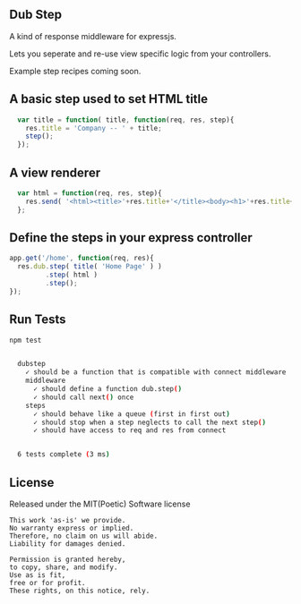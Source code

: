 Dub Step
--------

A kind of response middleware for expressjs.

Lets you seperate and re-use view specific logic from your controllers.

Example step recipes coming soon.

A basic step used to set HTML title
-----------------------------------

```javascript
  var title = function( title, function(req, res, step){
    res.title = 'Company -- ' + title;
    step();
  });
```

A view renderer
-----------------------

```javascript
  var html = function(req, res, step){
    res.send( '<html><title>'+res.title+'</title><body><h1>'+res.title+'</h1></html>' );
  };
```

Define the steps in your express controller
-------------------------------------------

```javascript
app.get('/home', function(req, res){
  res.dub.step( title( 'Home Page' ) )
         .step( html )
         .step();
});
```

Run Tests
---------

```bash
npm test
```

```bash

  dubstep
    ✓ should be a function that is compatible with connect middleware 
    middleware
      ✓ should define a function dub.step() 
      ✓ should call next() once 
    steps
      ✓ should behave like a queue (first in first out) 
      ✓ should stop when a step neglects to call the next step() 
      ✓ should have access to req and res from connect 


  6 tests complete (3 ms)

```

License
------------------------

Released under the MIT(Poetic) Software license

    This work 'as-is' we provide.
    No warranty express or implied.
    Therefore, no claim on us will abide.
    Liability for damages denied.

    Permission is granted hereby,
    to copy, share, and modify.
    Use as is fit,
    free or for profit.
    These rights, on this notice, rely. 
